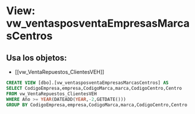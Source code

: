 # View: vw_ventasposventaEmpresasMarcasCentros

## Usa los objetos:
- [[vw_VentaRepuestos_ClientesVEH]]

```sql
CREATE VIEW [dbo].[vw_ventasposventaEmpresasMarcasCentros] AS
SELECT CodigoEmpresa,empresa,CodigoMarca,marca,CodigoCentro,Centro
FROM vw_VentaRepuestos_ClientesVEH
WHERE Año >= YEAR(DATEADD(YEAR,-2,GETDATE()))
GROUP BY CodigoEmpresa,empresa,CodigoMarca,marca,CodigoCentro,Centro

```
